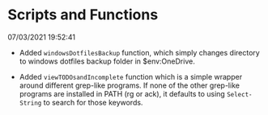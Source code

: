 # Scripts and Functions

07/03/2021 19:52:41

- Added `windowsDotfilesBackup` function, which simply changes directory to windows dotfiles backup folder in 
$env:OneDrive.

- Added `viewTODOsandIncomplete` function which is a simple wrapper around different grep-like programs.
If none of the other grep-like programs are installed in PATH (rg or ack), it defaults to using 
`Select-String` to search for those keywords.

